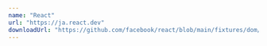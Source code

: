 ```yaml
---
name: "React"
url: "https://ja.react.dev"
downloadUrl: "https://github.com/facebook/react/blob/main/fixtures/dom/public/react-logo.svg"
---
```

